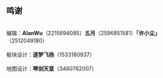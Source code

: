 ## **鸣谢**
<br/>编辑：**AlanWu**（2215694085）**五月**（2596851581）**「许小尘」**（2512049180）</br>
<br/>板块设计：**逐梦飞扬**（1533180937）</br>
<br/>地图设计：**琴剑天意**（3460762007）</br>
